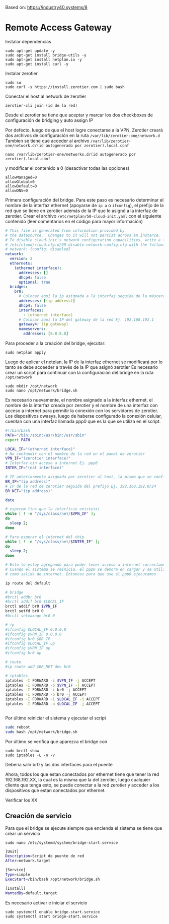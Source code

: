 Based on: https://industry40.systems/8

# Remote Access Gateway

Instalar dependencias

```
sudo apt-get update -y
sudo apt-get install bridge-utils -y
sudo apt-get install netplan.io -y
sudo apt-get install curl -y

```

Instalar zerotier

```
sudo su
sudo curl -s https://install.zerotier.com | sudo bash

```

Conectar el host al network de zerotier

```
zerotier-cli join (id de la red)
```

Desde el zerotier se tiene que aceptar y marcar los dos checkboxes de configuración de bridging y auto assign IP

Por defecto, luego de que el host logre conectarse a la VPN, Zerotier creará dos archivos de configuración en la ruta `/var/lib/zerotier-one/network.d` Tambien se tiene que acceder al archivo `/var/lib/zerotier-one/network.d/(id autogenerado por zerotier).local.conf`

```
nano /var/lib/zerotier-one/networks.d/(id autogenerado por zerotier).local.conf
```

y modificar el contenido a 0 (desactivar todas las opciones)

```
allowManaged=0
allowGlobal=0
allowDefault=0
allowDNS=0
```
Primera configuración del bridge. Para este paso es necesario determinar el nombre de la interfaz ethernet (apoyarse de `ip a` o `ifconfig`), el prefijo de la red que se tiene en zerotier además de la IP que le asignó a la interfaz de zerotier.
Crear el archivo `/etc/netplan/50-cloud-init.yaml` con el siguiente contenido (leer comentarios en el código para mayor información)

```yaml
# This file is generated from information provided by
# the datasource.  Changes to it will not persist across an instance.
# To disable cloud-init's network configuration capabilities, write a file
# /etc/cloud/cloud.cfg.d/99-disable-network-config.cfg with the following:
# network: {config: disabled}
network:
  version: 2
  ethernets:
    (ethernet interface):
      addresses: []
      dhcp4: false
      optional: true
  bridges:
    br0:
      # Colocar aquí la ip asignada a la interfaz seguida de la máscara de red Ej. 192.168.192.5/24
      addresses: [(ip address)]
      dhcp4: false
      interfaces:
        - (ethernet interface)
      # Colocar aquí la IP del gateway de la red Ej. 192.168.192.1
      gateway4: (ip gateway)
      nameservers:
        addresses: [8.8.8.8]
```

Para proceder a la creación del bridge, ejecutar:

```
sudo netplan apply
```

Luego de aplicar el netplan, la IP de la interfaz ethernet se modificará por lo tanto se debe acceeder a través de la IP que asignó zerotier
Es necesario crear un script para continuar con la configuración del bridge en la ruta `/opt/network`

```
sudo mkdir /opt/network
sudo nano /opt/network/bridge.sh
```

Es necesario nuevamente, el nombre asignado a la interfaz ethernet, el nombre de la interfaz creada por zerotier y el nombre de una interfaz con acceso a internet para permitir la conexión con los servidores de zerotier. Los dispositivos owasys, luego de haberse configurado la conexión celular, cuentan con una interfaz llamada ppp0 que es la que se utiliza en el script.

```bash
#!/bin/bash
PATH="/bin:/sbin:/usr/bin:/usr/sbin"
export PATH

LOCAL_IF="(ethernet interface)"
# No confundir con el nombre de la red en el panel de zerotier
VPN_IF="(zerotier interface)"
# Interfaz cin acceso a internet Ej. ppp0
INTER_IF="(nat interface)"

# IP anteriormente asignada por zerotier al host, la misma que se configuró en un inicio en el bridge Ej. 192.168.192.5/24
BR_IP="(ip address)"
# IP de la red de zerotier seguida del prefijo Ej. 192.168.192.0/24
BR_NET="(ip address)"

date

# esperem fins que la interficie existeixi
while [ ! -e "/sys/class/net/$VPN_IF" ];
do
  sleep 2;
done

# Para esperar el internet del chip
while [ ! -e "/sys/class/net/$INTER_IF" ];
do
  sleep 2;
done

# Esto lo estoy agregando para poder tener acceso a internet correctamente
# Cuando el sistema se reinicia, el ppp0 se demora en cargar y se utiliza el br0
# como salida de internet. Entonces para que use el ppp0 ejecutamos

ip route del default

# bridge
#brctl addbr br0
#brctl addif br0 $LOCAL_IF
brctl addif br0 $VPN_IF
brctl setfd br0 0
#brctl setmaxage br0 0

# ip
#ifconfig $LOCAL_IF 0.0.0.0
#ifconfig $VPN_IF 0.0.0.0
#ifconfig br0 $BR_IP
#ifconfig $LOCAL_IF up
#ifconfig $VPN_IF up
#ifconfig br0 up

# route
#ip route add $BR_NET dev br0

# iptables
iptables -I FORWARD -i $VPN_IF -j ACCEPT
iptables -I FORWARD -o $VPN_IF -j ACCEPT
iptables -I FORWARD -i br0 -j ACCEPT
iptables -I FORWARD -o br0 -j ACCEPT
iptables -I FORWARD -i $LOCAL_IF -j ACCEPT
iptables -I FORWARD -o $LOCAL_IF -j ACCEPT



```

Por último reiniciar el sistema y ejecutar el script

```bash
sudo reboot
sudo bash /opt/network/bridge.sh
```

Por último se verifica que aparezca el bridge con

```
sudo brctl show
sudo iptables -L -n -v
```

Debería salir br0 y las dos interfaces para el puente

Ahora, todos los que estan conectados por ethernet tiene que tener la red 192.168.192.XX, la cual es la misma que la del zerotier, luego cualquier cliente que tenga esto, se puede conectar a la red zerotier y acceder a los dispositivos que estan conectados por ethernet.

Verificar los XX

## Creación de servicio

Para que el bridge se ejecute siempre que encienda el sistema se tiene que crear un servicio

```
sudo nano /etc/systemd/system/bridge-start.service
```

```bash
[Unit]
Description=Script de puente de red
After=network.target

[Service]
Type=simple
ExecStart=/bin/bash /opt/network/bridge.sh

[Install]
WantedBy=default.target
```
Es necesario activar e iniciar el servicio
```
sudo systemctl enable bridge-start.service
sudo systemctl start bridge-start.service
```
